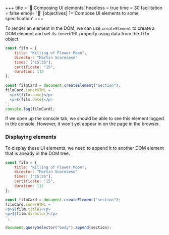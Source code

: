 +++
title = '🧱 Composing UI elements'
headless = true
time = 30
facilitation = false
emoji= '🧩'
[objectives]
    1='Compose UI elements to some specification'
+++

To render an element in the DOM, we can use `createElement` to create a DOM element and set its `innerHTMl` property using data from the `film` object.

```js
const film = {
    title: "Killing of Flower Moon",
    director: "Martin Scoresese"
    times: ["15:35"],
    certificate: "15",
    duration: 112
};

const filmCard = document.createElement("section");
filmCard.innerHTML = `
  <p>${film.name}</p>
  <p>${film.date}</p>
`;
console.log(filmCard);
```

If we open up the console tab, we should be able to see this element logged in the console. However, it won't yet appear in on the page in the browser.

### Displaying elements

To display these UI elements, we need to append it to another DOM element that is already in the DOM tree.

```js {linenos=table,hl_lines=["15"],linenostart=1}
const film = {
    title: "Killing of Flower Moon",
    director: "Martin Scoresese"
    times: ["15:35"],
    certificate: "15",
    duration: 112
};

const filmCard = document.createElement("section");
filmCard.innerHTML = `
<p>${film.title}</p>
<p>${film.director}</p>
`;

document.querySelector("body").append(section);
```
